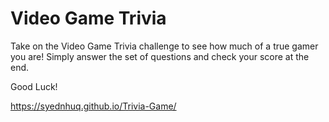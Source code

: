 # Video Game Trivia

Take on the Video Game Trivia challenge to see how much of a true gamer you are!
Simply answer the set of questions and check your score at the end.

Good Luck!

https://syednhuq.github.io/Trivia-Game/

